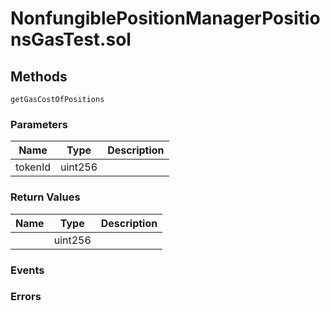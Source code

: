
# NonfungiblePositionManagerPositionsGasTest.sol

## Methods
```solidity
getGasCostOfPositions
```

### Parameters
| Name | Type | Description |
|---|---|---|
| tokenId | uint256 |  |


### Return Values
| Name | Type | Description |
|---|---|---|
|  | uint256 |  |


### Events

### Errors


